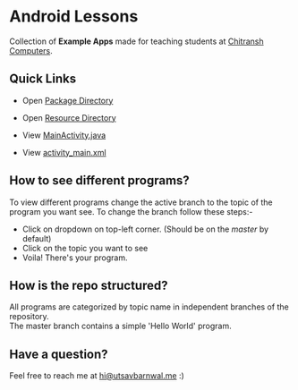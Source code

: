 # Android Lessons

Collection of **Example Apps** made for teaching students at [Chitransh Computers](http://www.chitransh.co.in/).

## Quick Links
- Open [Package Directory](app/src/main/java/com/chitransh/testrun1/)  

- Open [Resource Directory](app/src/main/res/)

- View [MainActivity.java](app/src/main/java/com/chitransh/testrun1/MainActivity.java)  

- View [activity_main.xml](app/src/main/res/layout/activity_main.xml)

## How to see different programs?
To view different programs change the active branch to the topic of the program you want see. To change the branch follow these steps:-  

- Click on dropdown on top-left corner. (Should be on the <i>master</i> by default)
- Click on the topic you want to see
- Voila! There's your program.

## How is the repo structured?
All programs are categorized by topic name in independent branches of the repository.  
The master branch contains a simple 'Hello World' program.

## Have a question?
Feel free to reach me at hi@utsavbarnwal.me :)